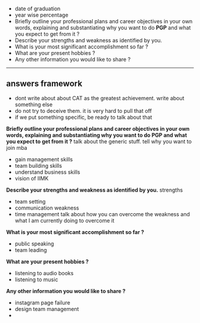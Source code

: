 - date of graduation
- year wise percentage
- Briefly outline your professional plans and career objectives in your own words, explaining and substantiating why you want to do **PGP** and what you expect to get from it ?
- Describe your strengths and weakness as identified by you.
- What is your most significant accomplishment so far ?
- What are your present hobbies ?
- Any other information you would like to share ?
---
## answers framework
- dont write about about CAT as the greatest achievement. write about something else
- do not try to deceive them. it is very hard to pull that off
- if we put something specific, be ready to talk about that

**Briefly outline your professional plans and career objectives in your own words, explaining and substantiating why you want to do PGP and what you expect to get from it ?**
talk about the generic stuff. tell why you want to join mba
- gain management skills
- team building skills
- understand business skills
- vision of IIMK

**Describe your strengths and weakness as identified by you.**
strengths
- team setting
- communication
weakness
- time management
talk about how you can overcome the weakness and what I am currently doing to overcome it

**What is your most significant accomplishment so far ?**
- public speaking
- team leading

**What are your present hobbies ?**
- listening to audio books
- listening to music

**Any other information you would like to share ?**
- instagram page failure
- design team management
- 
